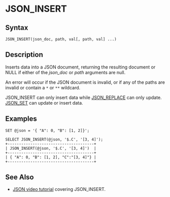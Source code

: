 
# JSON_INSERT

## Syntax


```
JSON_INSERT(json_doc, path, val[, path, val] ...)
```


## Description


Inserts data into a JSON document, returning the resulting document or NULL if either of the *json_doc* or *path* arguments are null.


An error will occur if the JSON document is invalid, or if any of the paths are invalid or contain a `*` or `**` wildcard.


JSON_INSERT can only insert data while [JSON_REPLACE](json_replace.md) can only update. [JSON_SET](json_set.md) can update or insert data.


## Examples


```
SET @json = '{ "A": 0, "B": [1, 2]}';

SELECT JSON_INSERT(@json, '$.C', '[3, 4]');
+--------------------------------------+
| JSON_INSERT(@json, '$.C', '[3, 4]')  |
+--------------------------------------+
| { "A": 0, "B": [1, 2], "C":"[3, 4]"} |
+--------------------------------------+
```

## See Also


* [JSON video tutorial](https://www.youtube.com/watch?v=sLE7jPETp8g) covering JSON_INSERT.

